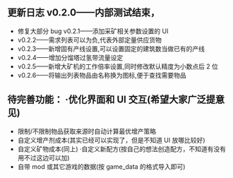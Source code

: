 ## 更新日志 v0.2.0——内部测试结束，

- 修复大部分 bug v0.2.1——添加采矿相关参数设置的 UI
- v0.2.2——需求列表可以为负,代表外部定量供应货物
- v0.2.3——新增固有产线设置,可以设置固定的建筑数当做已有的产线
- v0.2.4——增加分馏塔过氢带流量设定
- v0.2.5——新增大矿机的工作倍率设置,同时修改默认精度为小数点后 2 位
- v0.2.6——将输出列表物品由名称换为图标,便于查找需要物品

## 待完善功能： ·优化界面和 UI 交互(希望大家广泛提意见)

- 限制/不限制物品获取来源时自动计算最优增产策略
- 自定义增产剂成本(其实已经可以实现了，但是不知道 UI 放哪比较好)
- 自定义矿物成本(同上) ·自定义新配方(按自己的想法创造配方，不知道有没有用不过这边可以加)
- 自带 mod 或其它游戏的数据(按 game_data 的格式导入即可)
